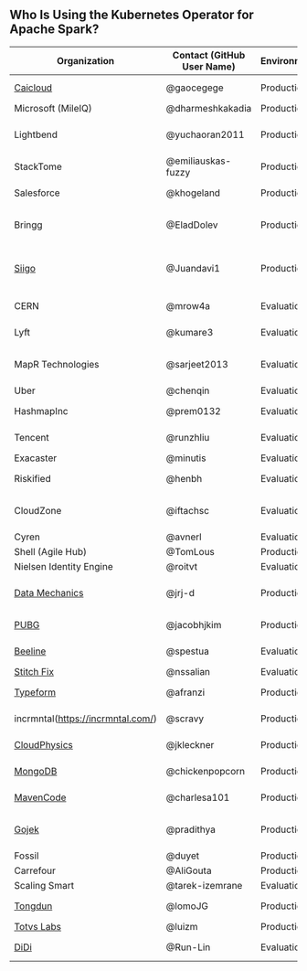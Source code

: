 ## Who Is Using the Kubernetes Operator for Apache Spark?

| Organization | Contact (GitHub User Name) | Environment | Description of Use |
| ------------- | ------------- | ------------- | ------------- |
| [Caicloud](https://intl.caicloud.io/) | @gaocegege | Production | Cloud-Native AI Platform |
| Microsoft (MileIQ) | @dharmeshkakadia | Production | AI & Analytics |
| Lightbend | @yuchaoran2011 | Production | Data Infrastructure & Operations |
| StackTome | @emiliauskas-fuzzy | Production | Data pipelines |
| Salesforce | @khogeland | Production | Data transformation |
| Bringg | @EladDolev | Production | ML & Analytics Data Platform |
| [Siigo](https://www.siigo.com) | @Juandavi1 | Production | Data Migrations & Analytics Data Platform |
| CERN|@mrow4a| Evaluation | Data Mining & Analytics |
| Lyft |@kumare3| Evaluation | ML & Data Infrastructure |
| MapR Technologies |@sarjeet2013| Evaluation | ML/AI & Analytics Data Platform |
| Uber| @chenqin| Evaluation| Spark / ML |
| HashmapInc| @prem0132 | Evaluation | Analytics Data Platform |
| Tencent | @runzhliu | Evaluation | ML Analytics Platform |
| Exacaster | @minutis | Evaluation | Data pipelines |
| Riskified | @henbh | Evaluation | Analytics Data Platform |
| CloudZone | @iftachsc | Evaluation | Big Data Analytics Consultancy |
| Cyren | @avnerl | Evaluation | Data pipelines |
| Shell (Agile Hub) | @TomLous | Production | Data pipelines |
| Nielsen Identity Engine | @roitvt | Evaluation | Data pipelines |
| [Data Mechanics](https://www.datamechanics.co)  | @jrj-d | Production | Managed Spark Platform |
| [PUBG](https://careers.pubg.com/#/en/) | @jacobhjkim | Production | ML & Data Infrastructure |
| [Beeline](https://beeline.ru) | @spestua | Evaluation | ML & Data Infrastructure |
| [Stitch Fix](https://multithreaded.stitchfix.com/) | @nssalian | Evaluation | Data pipelines |
| [Typeform](https://typeform.com/) | @afranzi | Production | Data & ML pipelines |
| incrmntal(https://incrmntal.com/) | @scravy | Production | ML & Data Infrastructure |
| [CloudPhysics](https://www.cloudphysics.com) | @jkleckner | Production | ML/AI & Analytics |
| [MongoDB](https://www.mongodb.com) | @chickenpopcorn | Production | Data Infrastructure |
| [MavenCode](https://www.mavencode.com) | @charlesa101 | Production | MLOps & Data Infrastructure |
| [Gojek](https://www.gojek.io/) | @pradithya | Production | Machine Learning Platform |
| Fossil | @duyet | Production | Data Platform |
| Carrefour | @AliGouta | Production | Data Platform |
| Scaling Smart | @tarek-izemrane | Evaluation | Data Platform |
| [Tongdun](https://www.tongdun.net/) | @lomoJG | Production | AI/ML & Analytics |
| [Totvs Labs](https://www.totvslabs.com) | @luizm | Production | Data Platform |
| [DiDi](https://www.didiglobal.com) | @Run-Lin | Evaluation | Data Infrastructure |
